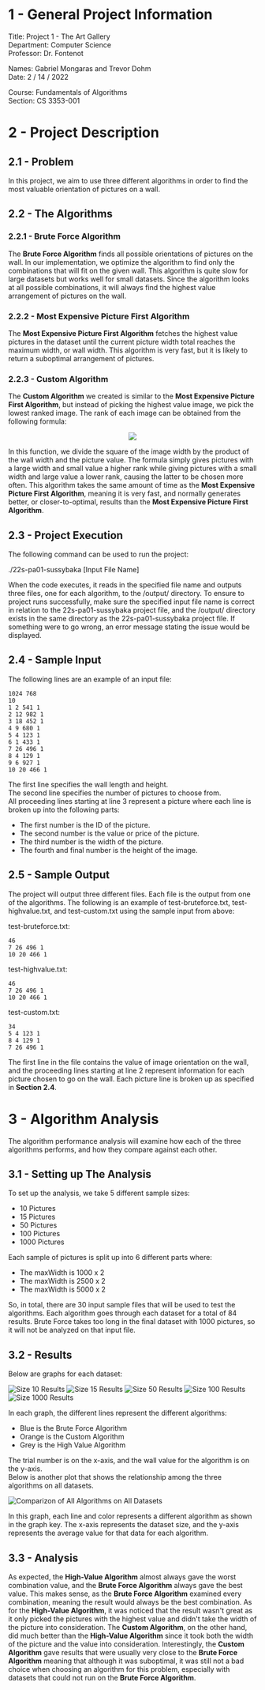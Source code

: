 # 1 - General Project Information

Title: Project 1 - The Art Gallery</br>
Department: Computer Science</br>
Professor: Dr. Fontenot</br>

Names: Gabriel Mongaras and Trevor Dohm</br>
Date: 2 / 14 / 2022</br>

Course: Fundamentals of Algorithms</br>
Section: CS 3353-001</br>

# 2 - Project Description
## 2.1 - Problem
In this project, we aim to use three different algorithms in order to find the most valuable orientation of pictures on a wall.

## 2.2 - The Algorithms
### 2.2.1 - Brute Force Algorithm
The <strong>Brute Force Algorithm</strong> finds all possible orientations of pictures on the wall. In our implementation, we optimize the algorithm to find only
the combinations that will fit on the given wall. This algorithm is quite slow for large datasets but works well for small datasets. Since the 
algorithm looks at all possible combinations, it will always find the highest value arrangement of pictures on the wall.
### 2.2.2 - Most Expensive Picture First Algorithm
The <strong>Most Expensive Picture First Algorithm</strong> fetches the highest value pictures in the dataset until the current 
picture width total reaches the maximum width, or wall width. This algorithm is very fast, but it is likely to return a suboptimal arrangement of pictures.
### 2.2.3 - Custom Algorithm
The <strong>Custom Algorithm</strong> we created is similar to the <strong>Most Expensive Picture First Algorithm</strong>, but instead of picking the highest
value image, we pick the lowest ranked image. The rank of each image can be obtained from the following formula:  

<p align="center">
<img src="https://render.githubusercontent.com/render/math?math=\color{white}\Large\frac{(Image \:\, Width)^2}{(Wall  \:\, Width) * (Image  \:\, Value)}"></br>
</p>

In this function, we divide the square of the image width by the product of the wall width and the picture value. The formula simply
gives pictures with a large width and small value a higher rank while giving pictures with a small width and large value a lower rank, causing the latter to be chosen more often. This algorithm takes the same amount of time as the <strong>Most Expensive Picture First Algorithm</strong>, meaning
it is very fast, and normally generates better, or closer-to-optimal, results than the <strong>Most Expensive Picture First Algorithm</strong>.

## 2.3 - Project Execution
The following command can be used to run the project: </br>

./22s-pa01-sussybaka [Input File Name] </br>

When the code executes, it reads in the specified file name and outputs three files, one for each algorithm, to the /output/ directory. To ensure to project runs successfully, make sure the specified input file name is correct in relation to the 22s-pa01-sussybaka project file, and the /output/ directory exists in the same directory as the 22s-pa01-sussybaka project file. If something were to go wrong, an error message stating the issue would be displayed.

## 2.4 - Sample Input
The following lines are an example of an input file:

```
1024 768
10
1 2 541 1
2 12 982 1
3 18 452 1
4 9 680 1
5 4 123 1
6 1 433 1
7 26 496 1
8 4 129 1
9 6 927 1
10 20 466 1
```

The first line specifies the wall length and height. </br>
The second line specifies the number of pictures to choose from. </br>
All proceeding lines starting at line 3 represent a picture where each line is broken up into the following parts:
- The first number is the ID of the picture.
- The second number is the value or price of the picture.
- The third number is the width of the picture.
- The fourth and final number is the height of the image.

## 2.5 - Sample Output
The project will output three different files. Each file is the output from one of the algorithms. The following is an example of test-bruteforce.txt,
test-highvalue.txt, and test-custom.txt using the sample input from above: </br>

test-bruteforce.txt:
```
46
7 26 496 1
10 20 466 1
```
test-highvalue.txt:
```
46
7 26 496 1
10 20 466 1
```
test-custom.txt:
```
34
5 4 123 1
8 4 129 1
7 26 496 1
```

The first line in the file contains the value of image orientation on the wall, and the proceeding lines starting at line 2 represent information for each picture chosen to go on the wall. Each picture line is broken up as specified in <strong>Section 2.4</strong>.

# 3 - Algorithm Analysis
The algorithm performance analysis will examine how each of the three algorithms performs, and how they compare against each other.

## 3.1 - Setting up The Analysis
To set up the analysis, we take 5 different sample sizes:

- 10 Pictures
- 15 Pictures
- 50 Pictures
- 100 Pictures
- 1000 Pictures

Each sample of pictures is split up into 6 different parts where:

- The maxWidth is 1000 x 2
- The maxWidth is 2500 x 2
- The maxWidth is 5000 x 2

So, in total, there are 30 input sample files that will be used to test the algorithms. Each algorithm goes through each dataset for a total of 84 results. Brute Force takes too long in the final dataset with 1000 pictures, so it will not be analyzed on that input file.

## 3.2 - Results
Below are graphs for each dataset:

![Size 10 Results](https://github.com/smu-cs-3353/22s-pa01-sussybaka/blob/README_Creation/Algorithm%20Analysis/Graphs/Size%2010.png)
![Size 15 Results](https://github.com/smu-cs-3353/22s-pa01-sussybaka/blob/README_Creation/Algorithm%20Analysis/Graphs/Size%2015.png)
![Size 50 Results](https://github.com/smu-cs-3353/22s-pa01-sussybaka/blob/README_Creation/Algorithm%20Analysis/Graphs/Size%2050.png)
![Size 100 Results](https://github.com/smu-cs-3353/22s-pa01-sussybaka/blob/README_Creation/Algorithm%20Analysis/Graphs/Size%20100.png)
![Size 1000 Results](https://github.com/smu-cs-3353/22s-pa01-sussybaka/blob/README_Creation/Algorithm%20Analysis/Graphs/Size%201000.png)

In each graph, the different lines represent the different algorithms:

- Blue is the Brute Force Algorithm
- Orange is the Custom Algorithm
- Grey is the High Value Algorithm

The trial number is on the x-axis, and the wall value for the algorithm is on the y-axis.</br>
Below is another plot that shows the relationship among the three algorithms on all datasets.

![Comparizon of All Algorithms on All Datasets](https://github.com/smu-cs-3353/22s-pa01-sussybaka/blob/README_Creation/Algorithm%20Analysis/Graphs/Average%20Wall%20Value%20vs.%20Dataset%20Size.png)

In this graph, each line and color represents a different algorithm as shown in the graph key. The x-axis represents the dataset size, and the y-axis represents the average value for that data for each algorithm.

## 3.3 - Analysis
As expected, the <strong>High-Value Algorithm</strong> almost always gave the worst combination value, and the <strong>Brute Force Algorithm</strong> always gave the best value. This makes sense, as the <strong>Brute Force Algorithm</strong> examined every combination, meaning the result would always be the best combination. As for the <strong>High-Value Algorithm</strong>, it was noticed that the result wasn't great as it only picked the pictures with the highest value and didn't take the width of the picture into consideration. The <strong>Custom Algorithm</strong>, on the other hand, did much better than the <strong>High-Value Algorithm</strong> since it took both the width of the picture and the value into consideration. Interestingly, the <strong>Custom Algorithm</strong> gave results that were usually very close to the <strong>Brute Force Algorithm</strong> meaning that although it was suboptimal, it was still not a bad choice when choosing an algorithm for this problem, especially with datasets that could not run on the <strong>Brute Force Algorithm</strong>.
